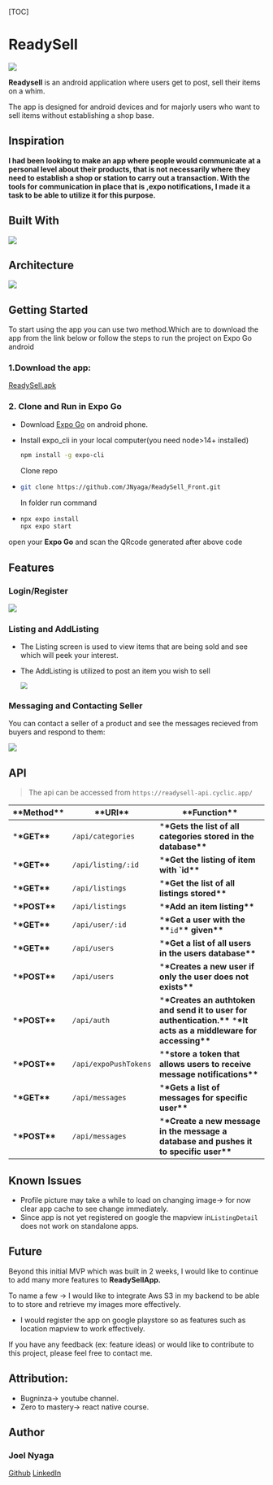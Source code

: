 [TOC]



# ReadySell

![](assets/20230112_221731_image.png)

**Readysell** is an android application where users get to post, sell their items on a whim.

The app is designed for android devices and for majorly users who want to sell items without establishing a shop base.

## Inspiration

**I had been looking to make an app where people would communicate at a personal level about their products, that is not necessarily where they need to establish a shop or station to carry out a transaction. With the tools for communication in place that is ,expo notifications, I made it a task to be able to utilize it for this purpose.**

## Built With

![](assets/20230112_220019_image.png)

## Architecture

![](https://lh4.googleusercontent.com/sQOsP2_33TvjUV_XSWEWVw2Xm5dnfizB9PLexR0xQmgF-wvdJ8R_2S9QAY6B3gfYtF1V1ebLamZHPA19eDjcoScMf3rEU9VWtlsx3kpmdew4LMQaiMJvRq7tH__-mWqqa1POxm09vjTkiObQ90mybYY24q5HgoAX2C8_SR6aL-C0t5jpkhxPBo1a1Srpdr7A=s2048)

## Getting Started

To start using the app you can use two method.Which are to download the app from the link below or follow the steps to run the project on Expo Go android

### 1.Download the app:

[ReadySell.apk](https://drive.google.com/file/d/1ol3f7IWHs544vqlg3DsvtpN7NCBUkf31/view?usp=share_link)

### 2. Clone and Run in Expo Go

- Download [Expo Go](https://play.google.com/store/apps/details?id=host.exp.exponent&pli=1) on android phone.
- Install expo_cli in your local computer(you need node>14+ installed)

  ```bash
  npm install -g expo-cli
  ```

  Clone repo

- ```bash
  git clone https://github.com/JNyaga/ReadySell_Front.git
  ```

  In folder run command

- ```bash
  npx expo install
  npx expo start
  
  ```

open your **Expo Go** and scan the QRcode generated after above code

## Features

### Login/Register

![](assets/20230112_225852_image.png)

### Listing and AddListing

- The Listing screen is used to view items that are being sold and see which will peek your interest.
- The AddListing is utilized to post an item you wish to sell

  <img src="assets/20230112_231304_image.png" style="zoom:80%;" />

### Messaging and Contacting Seller

You can contact a seller of a product and see the messages recieved from buyers and respond to them:

![](assets/20230112_232158_image.png)

## API

> The api can be accessed from `https://readysell-api.cyclic.app/`

| \***\*Method\*\*** | \***\*URI\*\***       | \***\*Function\*\***                                         |
| ------------------ | --------------------- | ------------------------------------------------------------ |
| \***\*GET\*\***    | `/api/categories`     | \***\*Gets the list of all categories stored in the database\*\*** |
| \***\*GET\*\***    | `/api/listing/:id`    | \***\*Get the listing of item with `id\*\***                 |
| \***\*GET\*\***    | `/api/listings`       | \***\*Get the list of all listings stored\*\***              |
| \***\*POST\*\***   | `/api/listings`       | \***\*Add an item listing\*\***                              |
| \***\*GET\*\***    | `/api/user/:id`       | \***\*Get a user with the \*\***`id`\***\* given\*\***       |
| \***\*GET\*\***    | `/api/users`          | \***\*Get a list of all users in the users database\*\***    |
| \***\*POST\*\***   | `/api/users`          | \***\*Creates a new user if only the user does not exists\*\*** |
| \***\*POST\*\***   | `/api/auth`           | \***\*Creates an authtoken and send it to user for authentication.\*\*** \***\*It acts as a middleware for accessing\*\*** |
| \***\*POST\*\***   | `/api/expoPushTokens` | \***\*store a token that allows users to receive message notifications\*\*** |
| \***\*GET\*\***    | `/api/messages`       | \***\*Gets a list of messages for specific user\*\***        |
| \***\*POST\*\***   | `/api/messages`       | \***\*Create a new message in the message a database and pushes it to specific user\*\*** |

## Known Issues

- Profile picture may take a while to load on changing image-> for now clear app cache to see change immediately.
- Since app is not yet registered on google the mapview in`ListingDetail` does not work on standalone apps.

## Future

Beyond this initial MVP which was built in 2 weeks, I would like to continue to add many more features to **ReadySellApp.**

To name a few -> I would like to integrate Aws S3 in my backend to be able to to store and retrieve my images more effectively.

- I would register the app on google playstore so as features such as location mapview to work effectively.

If you have any feedback (ex: feature ideas) or would like to contribute to this project, please feel free to contact me.

## Attribution:

- Bugninza-> youtube channel.
- Zero to mastery-> react native course.

## Author

### Joel Nyaga

[Github](https://github.com/JNyaga)  [LinkedIn](https://www.linkedin.com/in/joel-nyaga-muriithi-a3404288)
